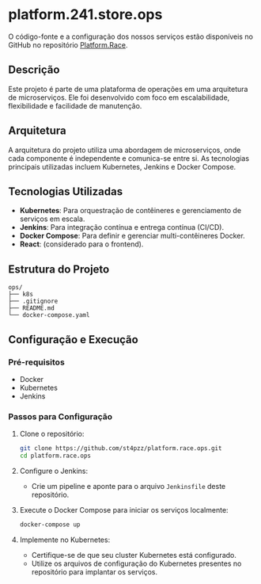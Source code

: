 # platform.241.store.ops

O código-fonte e a configuração dos nossos serviços estão disponíveis no GitHub no repositório [Platform.Race](https://github.com/st4pzz/platform.race).

## Descrição
Este projeto é parte de uma plataforma de operações em uma arquitetura de microserviços. Ele foi desenvolvido com foco em escalabilidade, flexibilidade e facilidade de manutenção.

## Arquitetura
A arquitetura do projeto utiliza uma abordagem de microserviços, onde cada componente é independente e comunica-se entre si. As tecnologias principais utilizadas incluem Kubernetes, Jenkins e Docker Compose.

## Tecnologias Utilizadas

- **Kubernetes**: Para orquestração de contêineres e gerenciamento de serviços em escala.
- **Jenkins**: Para integração contínua e entrega contínua (CI/CD).
- **Docker Compose**: Para definir e gerenciar multi-contêineres Docker.
- **React**: (considerado para o frontend).

## Estrutura do Projeto

```
ops/
├── k8s
├── .gitignore
├── README.md
└── docker-compose.yaml
```

## Configuração e Execução

### Pré-requisitos

- Docker
- Kubernetes
- Jenkins

### Passos para Configuração

1. Clone o repositório:
    ```bash
    git clone https://github.com/st4pzz/platform.race.ops.git
    cd platform.race.ops
    ```

2. Configure o Jenkins:
    - Crie um pipeline e aponte para o arquivo `Jenkinsfile` deste repositório.

3. Execute o Docker Compose para iniciar os serviços localmente:
    ```bash
    docker-compose up
    ```

4. Implemente no Kubernetes:
    - Certifique-se de que seu cluster Kubernetes está configurado.
    - Utilize os arquivos de configuração do Kubernetes presentes no repositório para implantar os serviços.
